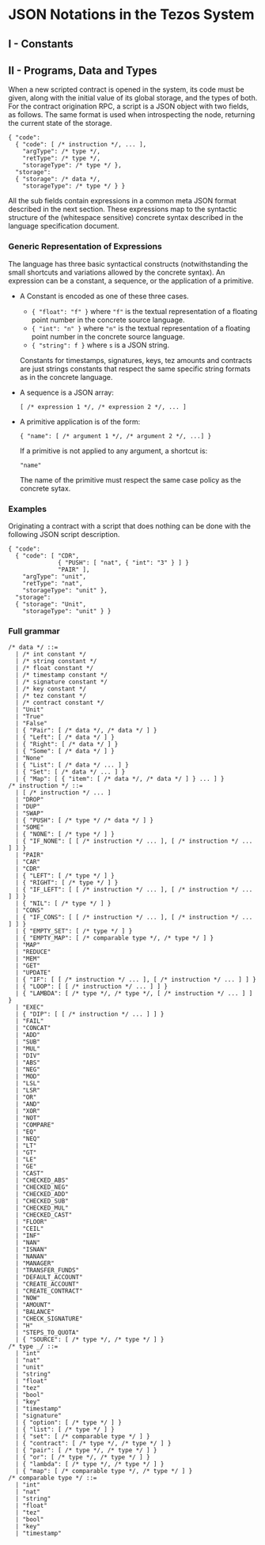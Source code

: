 JSON Notations in the Tezos System
==================================

I - Constants
-------------

II - Programs, Data and Types
----------------------------

When a new scripted contract is opened in the system, its code must be
given, along with the initial value of its global storage, and the
types of both. For the contract origination RPC, a script is a JSON
object with two fields, as follows. The same format is used when
introspecting the node, returning the current state of the storage.

    { "code":
      { "code": [ /* instruction */, ... ],
        "argType": /* type */,
        "retType": /* type */,
        "storageType": /* type */ },
      "storage":
      { "storage": /* data */,
        "storageType": /* type */ } }

All the sub fields contain expressions in a common meta JSON format
described in the next section. These expressions map to the syntactic
structure of the (whitespace sensitive) concrete syntax described in
the language specification document.

### Generic Representation of Expressions

The language has three basic syntactical constructs (notwithstanding
the small shortcuts and variations allowed by the concrete
syntax). An expression can be a constant, a sequence, or the
application of a primitive.

  * A Constant is encoded as one of these three cases.

      * `{ "float": "f" }`
        where `"f"` is the textual representation
        of a floating point number in the concrete source language.
      * `{ "int": "n" }`
        where `"n"` is the textual representation
        of a floating point number in the concrete source language.
      * `{ "string": f }`
        where `s` is a JSON string.

     Constants for timestamps, signatures, keys, tez amounts and
     contracts are just strings constants that respect the same
     specific string formats as in the concrete language.

  * A sequence is a JSON array:

        [ /* expression 1 */, /* expression 2 */, ... ]

  * A primitive application is of the form:

        { "name": [ /* argument 1 */, /* argument 2 */, ...] }

    If a primitive is not applied to any argument, a shortcut is:

        "name"

    The name of the primitive must respect the same case policy as the
    concrete sytax.

### Examples

Originating a contract with a script that does nothing can be done
with the following JSON script description.

    { "code":
      { "code": [ "CDR",
                  { "PUSH": [ "nat", { "int": "3" } ] }
                  "PAIR" ],
        "argType": "unit",
        "retType": "nat",
        "storageType": "unit" },
      "storage":
      { "storage": "Unit",
        "storageType": "unit" } }

### Full grammar

    /* data */ ::=
      | /* int constant */
      | /* string constant */
      | /* float constant */
      | /* timestamp constant */
      | /* signature constant */
      | /* key constant */
      | /* tez constant */
      | /* contract constant */
      | "Unit"
      | "True"
      | "False"
      | { "Pair": [ /* data */, /* data */ ] }
      | { "Left": [ /* data */ ] }
      | { "Right": [ /* data */ ] }
      | { "Some": [ /* data */ ] }
      | "None"
      | { "List": [ /* data */ ... ] }
      | { "Set": [ /* data */ ... ] }
      | { "Map": [ { "item": [ /* data */, /* data */ ] } ... ] }
    /* instruction */ ::=
      | [ /* instruction */ ... ]
      | "DROP"
      | "DUP"
      | "SWAP"
      | { "PUSH": [ /* type */ /* data */ ] }
      | "SOME"
      | { "NONE": [ /* type */ ] }
      | { "IF_NONE": [ [ /* instruction */ ... ], [ /* instruction */ ... ] ] }
      | "PAIR"
      | "CAR"
      | "CDR"
      | { "LEFT": [ /* type */ ] }
      | { "RIGHT": [ /* type */ ] }
      | { "IF_LEFT": [ [ /* instruction */ ... ], [ /* instruction */ ... ] ] }
      | { "NIL": [ /* type */ ] }
      | "CONS"
      | { "IF_CONS": [ [ /* instruction */ ... ], [ /* instruction */ ... ] ] }
      | { "EMPTY_SET": [ /* type */ ] }
      | { "EMPTY_MAP": [ /* comparable type */, /* type */ ] }
      | "MAP"
      | "REDUCE"
      | "MEM"
      | "GET"
      | "UPDATE"
      | { "IF": [ [ /* instruction */ ... ], [ /* instruction */ ... ] ] }
      | { "LOOP": [ [ /* instruction */ ... ] ] }
      | { "LAMBDA": [ /* type */, /* type */, [ /* instruction */ ... ] ] }
      | "EXEC"
      | { "DIP": [ [ /* instruction */ ... ] ] }
      | "FAIL"
      | "CONCAT"
      | "ADD"
      | "SUB"
      | "MUL"
      | "DIV"
      | "ABS"
      | "NEG"
      | "MOD"
      | "LSL"
      | "LSR"
      | "OR"
      | "AND"
      | "XOR"
      | "NOT"
      | "COMPARE"
      | "EQ"
      | "NEQ"
      | "LT"
      | "GT"
      | "LE"
      | "GE"
      | "CAST"
      | "CHECKED_ABS"
      | "CHECKED_NEG"
      | "CHECKED_ADD"
      | "CHECKED_SUB"
      | "CHECKED_MUL"
      | "CHECKED_CAST"
      | "FLOOR"
      | "CEIL"
      | "INF"
      | "NAN"
      | "ISNAN"
      | "NANAN"
      | "MANAGER"
      | "TRANSFER_FUNDS"
      | "DEFAULT_ACCOUNT"
      | "CREATE_ACCOUNT"
      | "CREATE_CONTRACT"
      | "NOW"
      | "AMOUNT"
      | "BALANCE"
      | "CHECK_SIGNATURE"
      | "H"
      | "STEPS_TO_QUOTA"
      | { "SOURCE": [ /* type */, /* type */ ] }
    /* type _/ ::=
      | "int"
      | "nat"
      | "unit"
      | "string"
      | "float"
      | "tez"
      | "bool"
      | "key"
      | "timestamp"
      | "signature"
      | { "option": [ /* type */ ] }
      | { "list": [ /* type */ ] }
      | { "set": [ /* comparable type */ ] }
      | { "contract": [ /* type */, /* type */ ] }
      | { "pair": [ /* type */, /* type */ ] }
      | { "or": [ /* type */, /* type */ ] }
      | { "lambda": [ /* type */, /* type */ ] }
      | { "map": [ /* comparable type */, /* type */ ] }
    /* comparable type */ ::=
      | "int"
      | "nat"
      | "string"
      | "float"
      | "tez"
      | "bool"
      | "key"
      | "timestamp"
